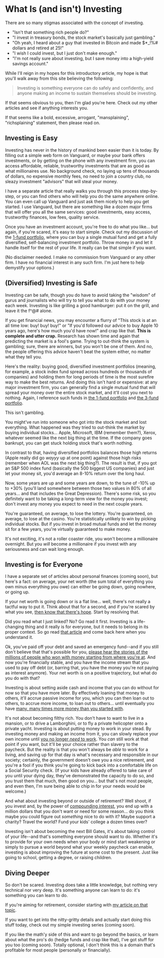 # What Is (and isn't) Investing

There are so many stigmas associated with the concept of investing.

- "Isn't that something rich people do?"
- "I invest in treasury bonds, the stock market's basically just gambling."
- "Oh yeah, I heard about a guy that invested in Bitcoin and made $\*\_!%# dollars and retired at 25!"
- "I wish I could invest, but I just don't make enough."
- "I'm not really sure about investing, but I save money into a high-yield savings account."

While I'll reign in my hopes for this introductory article, my hope is that you'll walk away from this site believing the following:

> Investing is something everyone can do safely and confidently, and anyone making an income to sustain themselves should be investing.

If that seems obvious to you, then I'm glad you're here. Check out my other articles and see if anything interests you.

If that seems like a bold, excessive, arrogant, "mansplaining", "richsplaining" statement, then please read on.

## Investing is Easy

Investing has never in the history of mankind been easier than it is today. By filling out a simple web form on Vanguard, or maybe your bank offers investments, or by getting on the phone with any investment firm, you can access affordable, reliable, trustworthy investments that are as good as what millionaires use. No background check, no laying up tens of thousands of dollars, no expensive monthly fees, no need to join a country club, no sleazy investment "advisors" that will steal your money.

I have a separate article that really walks you through this process step-by-step, or you can find others who will help you do the same anywhere online. You can even call up Vanguard and just ask them nicely to help you get started. I use Vanguard, but there are something like a dozen major firms that will offer you all the same services: good investments, easy access, trustworthy finances, low fees, quality service.

Once you have an investment account, you're free to do what you like... but again, if you're scared, it's easy to start simple. Check out my discussion of the [1-fund portfolio](the-1-fund-portfolio), where you can buy a single mutual fund and get a fully diversified, self-balancing investment portfolio. Throw money in and let it handle itself for the rest of your life. It really can be that simple if you want.

(No disclaimer needed. I make no commission from Vanguard or any other firm. I have no financial interest in any such firm. I'm just here to help demystify your options.)

## (Diversified) Investing is Safe

Investing can be safe, though you do have to avoid taking the "wisdom" of gurus and journalists who will try to tell you what to do with your money each week. Investing is like grilling a good hamburger: put it on the grill, and leave it the f^@# alone.

If you get financial news, you may encounter a flurry of "This stock is at an all time low: buy! buy! buy!" or "If you'd followed our advice to buy Apple 10 years ago, here's how much you'd have now!" and crap like that. **This is complete and utter crap.** Research has shown time and again that predicting the market is a fool's game. Trying to out-think the system is gambling; sure, there are winners, but you won't be one of them. And no, the people offering this advice haven't beat the system either, no matter what they tell you.

Here's the reality: buying good, diversified investment portfolios (meaning, for example, a stock index fund spread across hundreds or thousands of companies) and holding them for long periods of time is the most surefire way to make the best returns. And doing this isn't hard or expensive: at any major investment firm, you can generally find a single mutual fund that will spread your money over the entire stock market, and it'll cost you next to nothing. Again, I reference such funds in [the 1-fund portfolio](the-1-fund-portfolio) and [the 3-fund portfolio](the-3-fund-portfolio).

This isn't gambling.

You might've run into someone who got into the stock market and lost everything. What happened was they tried to out-think the market by buying individual stocks... Apple, Microsoft, IBM (remember them?), Xerox, whatever seemed like the next big thing at the time. If the company goes bankrupt, you can get stuck holding stock that's worth nothing.

In contrast to that, having diversified portfolios balances those high returns (Apple really did go _wayyy_ up at one point) against those high risks (remember when AOL was the next big thing?). The result is that, if you got an S&P 500 index fund (basically the 500 biggest US companies) and just let your money sit, you'd average an 8-10% return over the long haul.

Now, some years are up and some years are down, to the tune of -10% up to +30% (you'll land somewhere between those two values in 80% of all years... and that includes the Great Depression). There's some risk, so you definitely want to be taking a long-term view for the money you invest; don't invest any money you expect to need in the next couple years.

You're guaranteed, on average, to lose the lottery. You're guaranteed, on average, to lose at the casino. You're statistically unlikely to win by picking individual stocks. But if you invest in broad mutual funds and let the money sit for a few years, you're virtually guaranteed to make money.

It's not exciting, it's not a roller coaster ride, you won't become a millionaire overnight. But you _will_ become a millionaire if you invest with any seriousness and can wait long enough.

## Investing is for Everyone

I have a separate set of articles about personal finances (coming soon), but here's a fact: on average, your net worth (the sum total of everything you own minus everything you owe) can either be going down, going nowhere, or going up.

If your net worth is going down or is a flat line... well, there's not really a tactful way to put it. Think about that for a second, and if you're scared by what you see, [then know that there's hope](https://www.clevergirlfinance.com/blog/dave-ramsey-7-baby-steps/). Start by resolving that.

Did you read what I just linked? No? Go read it first. Investing is a life-changing thing and it really is for everyone, but it needs to belong in its proper context. So go read [that article](https://www.clevergirlfinance.com/blog/dave-ramsey-7-baby-steps/) and come back here when you understand it.

Ok, you've paid off your debt and saved an emergency fund--and if you still don't believe that that's possible for you, [please hear the stories of the millions of people who won with money starting from where you're at](https://www.youtube.com/watch?v=o_8ebac0ZWc). And now you're financially stable, and you have the income stream that you used to pay off debt (or, barring that, you have the money you're not paying as interest anymore). Your net worth is on a positive trajectory, but what do you do with that?

Investing is about setting aside cash and income that you can do without for now so that you have more later. By effectively loaning that money to others, it'll accrue passive income for you, which you can then loan out to others, to accrue more income, to loan out to others... until eventually you have [many, many times more money than you started with](the-power-of-compound-growth).

It's not about becoming filthy rich. You don't have to want to live in a mansion, or to drive a Lamborghini, or to fly a private helicopter onto a private yacht. Investing is about putting money to work in your stead. By investing money and making an income from it, you can slowly replace your own income until [you no longer _need_ to work](retirement-investing). You _can_ still work at that point if you want, but it'll be your choice rather than slavery to the paycheck. But the reality is that you won't always be _able_ to work for a living, and saving up for that day is what's necessary and responsible in our society; certainly, the government doesn't owe you a nice retirement, and you're a fool if you think you're going to kick back into a comfortable life on a Social Security check. (If your kids have already offered to take care of you until your dying day, they've demonstrated the capacity to do so, and you trust them that much, then good on you... but that's not most people, and even then, I'm sure being able to chip in for your needs would be welcome.)

And what about investing beyond or outside of retirement? Well shoot, if you invest and, by the power of [compounding interest](the-power-of-compound-growth), you end up with a million dollars that you don't want or need for some reason... do you think maybe you could figure out _something_ nice to do with it? Maybe support a charity? Travel the world? Fund your kids' college a dozen times over?

Investing isn't about becoming the next Bill Gates, it's about taking control of your life--and that's something everyone should want to do. Whether it's to provide for your own needs when your body or mind start weakening or simply to pursue a world beyond what your weekly paycheck can enable, investing is about improving the future at some cost to the present. Just like going to school, getting a degree, or raising children.

## Diving Deeper

So don't be scared. Investing does take a little knowledge, but nothing very technical nor very deep. It's something anyone can learn to do: it's something you can learn to do.

If you're aiming for retirement, consider starting with [my article on that topic](retirement-investing).

If you want to get into the nitty-gritty details and actually start doing this stuff today, check out my simple investing series (coming soon).

If you like the math'y side of this and want to go beyond the basics, or learn about what the pro's do (hedge funds and crap like that), I've got stuff for you too (coming soon). Totally optional, I don't think this is a domain that's profitable for most people (personally or financially).
